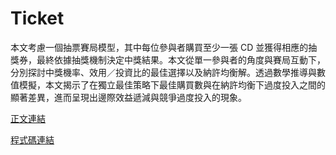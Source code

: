 # Ticket

本文考慮一個抽票賽局模型，其中每位參與者購買至少一張 CD 並獲得相應的抽獎券，最終依據抽獎機制決定中獎結果。本文從單一參與者的角度與賽局互動下，分別探討中獎機率、效用／投資比的最佳選擇以及納許均衡解。透過數學推導與數值模擬，本文揭示了在獨立最佳策略下最佳購買數與在納許均衡下過度投入之間的顯著差異，進而呈現出邊際效益遞減與競爭過度投入的現象。

[正文連結](Tickets.pdf)

[程式碼連結](Tickets.ipynb)

